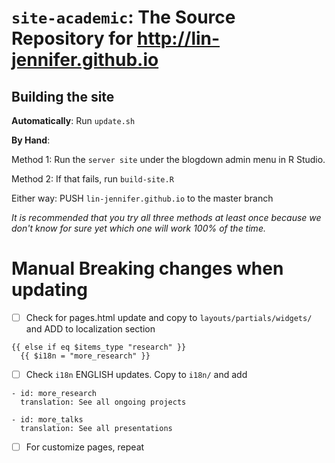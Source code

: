 # `site-academic`: The Source Repository for http://lin-jennifer.github.io 

## Building the site

**Automatically**: Run `update.sh`

**By Hand**:

Method 1: Run the `server site` under the blogdown admin menu in R Studio.

Method 2: If that fails, run `build-site.R`

Either way: PUSH `lin-jennifer.github.io` to the master branch

*It is recommended that you try all three methods at least once because we don't know for sure yet which one will work 100% of the time.*

# Manual Breaking changes when updating

- [ ] Check for pages.html update and copy to `layouts/partials/widgets/` and ADD to localization section

```
{{ else if eq $items_type "research" }}
  {{ $i18n = "more_research" }}
```

- [ ] Check `i18n` ENGLISH updates. Copy to `i18n/` and add

```
- id: more_research
  translation: See all ongoing projects
 
- id: more_talks
  translation: See all presentations
```

- [ ] For customize pages, repeat
